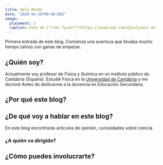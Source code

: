 ```yaml
---
title: Hola Mundo
date: "2020-04-28T00:00:00Z"
image:
  placement: 3
  caption: Foto de [**Jon Tyson**](https://unsplash.com/@jontyson) en [Unsplash](https://unsplash.com)
---
```


Primera entrada de este blog. Comienza una aventura que llevaba mucho tiempo (años) con ganas de empezar.

## ¿Quién soy?

Actualmente soy profesor de Física y Química en un instituto público de Cantabria (España). Estudié Física en la [Universidad de Cantabria](https://web.unican.es) y me doctoré Antes de dedicarme a la docencia en Educación Secundaria


## ¿Por qué este blog?

## ¿De qué voy a hablar en este blog?
En este blog encontrarás artículos de opinión, curiosidades sobre ciencia

### ¿A quién va dirigido?

## ¿Cómo puedes involucrarte?